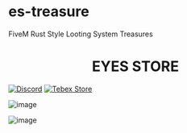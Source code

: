 # es-treasure
FiveM Rust Style Looting System Treasures

<div align="center">
  <h1>EYES STORE</h1>
</div>

[![Discord](https://img.shields.io/badge/Discord-Join-blue?style=for-the-badge&logo=discord)](https://discord.gg/EkwWvFS)
[![Tebex Store](https://img.shields.io/badge/Tebex-Store-green?style=for-the-badge&logo=shopify)](https://eyestore.tebex.io/)



![image](https://github.com/raiderss/es-treasure/assets/53000629/c17b778e-14b8-4fd4-986d-12ffd807ce2e)

![image](https://github.com/raiderss/es-treasure/assets/53000629/fe245e0d-60bc-4bac-939a-09c60af6cdc5)
